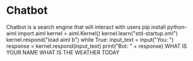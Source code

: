 # Chatbot
Chatbot is a search engine that will interact with users
pip install python-aiml
import aiml
kernel = aiml.Kernel()
kernel.learn("std-startup.xml")
kernel.respond("load aiml b")
while True:
    input_text = input("You: ")
    response = kernel.respond(input_text)
    print("Bot: " + response)
<aiml version="1.0.1" encoding="UTF-8">
    <category>
        <pattern>WHAT IS YOUR NAME</pattern>
        <template>My name is Chatbot.</template>
    </category>
    <category>
        <pattern>WHAT IS THE WEATHER TODAY</pattern>
        <template>I'm sorry, I don't have access to real-time weather information.</template>
    </category>
</aiml>
